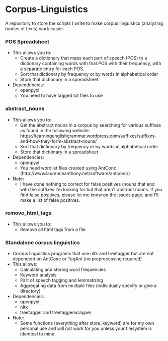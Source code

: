 # Corpus-Linguistics
A repository to store the scripts I write to make corpus linguistics (analyzing bodies of texts) work easier.

<h3>POS Spreadsheet</h3>
<ul>
    <li>This allows you to:
        <ul>
        <li> Create a dictionary that maps each part of speech (POS) to a dictionary containing words with that POS with their frequency, with a separate entry for each POS.</li>
        <li> Sort that dictionary by frequency or by words in alphabetical order</li>
        <li> Store that dictionary in a spreadsheet </li>
        </ul>
    </li>
    <li>Dependencies:
        <ul>
            <li>openpyxl</li>
            <li>You need to have tagged txt files to use</li>
        </ul>
    </li>
</ul>


<h3>abstract_nouns</h3>
<ul>
    <li>This allows you to:
        <ul>
        <li>Get the abstract nouns in a corpus by searching for various suffixes as found in the following website: https://learningenglishgrammar.wordpress.com/suffixes/suffixes-and-how-they-form-abstract-nouns/</li>
        <li>Sort that dictionary by frequency or by words in alphabetical order</li>
        <li>Store that dictionary in a spreadsheet</li>
        </ul>
    </li>
    <li>Dependencies:
        <ul>
        <li>openpyxl</li>
        <li>You need wordlist files created using AntConc (http://www.laurenceanthony.net/software/antconc/)</li>
        </ul>
    </li>
    <li>Note:
        <ul>
        <li>I have done nothing to correct for false positives (nouns that end with the suffixes I'm looking for but that aren't abstract nouns. If you find false positives, please let me know on the issues page, and I'll make a list of false positives.</li>
        </ul>
    </li>
</ul>

<h3>remove_html_tags</h3>
<ul>
    <li>This allows you to:
        <ul>
        <li>Remove all html tags from a file</li>
        </ul>
    </li>
</ul>

<h3>Standalone corpus linguistics</h3>
<ul>
    <li>
        Corpus linguistics programs that use nltk and treetagger but are not dependent on AntConc or TagAnt (no preprocessing required)
    </li>
    <li>
        This allows:
        <ul>
            <li>Calculating and storing word frequencies</li>
            <li>Keyword analysis</li>
            <li>Part of speech tagging and lemmatizing</li>
            <li>Aggregating data from multiple files (individually specify or give a directory)</li>
        </ul>
    </li>
    <li>
        Dependencies:
        <ul>
            <li>openpyxl</li>
            <li>nltk</li>
            <li>treetagger and treetaggerwrapper</li>
        </ul>
    </li>
    <li>
        Note:
            <ul>
                <li>Some functions (everything after store_keyword) are for my own personal use and will not work for you unless your filesystem is identical to mine.</li>
            </ul>
    </li>
</ul>